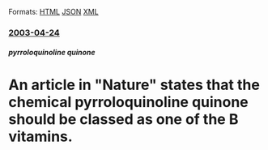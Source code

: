 
Formats: [HTML](/news/2003/04/24/an-article-in-nature-states-that-the-chemical-pyrroloquinoline-quinone-should-be-classed-as-one-of-the-b-vitamins.html)  [JSON](/news/2003/04/24/an-article-in-nature-states-that-the-chemical-pyrroloquinoline-quinone-should-be-classed-as-one-of-the-b-vitamins.json)  [XML](/news/2003/04/24/an-article-in-nature-states-that-the-chemical-pyrroloquinoline-quinone-should-be-classed-as-one-of-the-b-vitamins.xml)  

### [2003-04-24](/news/2003/04/24/index.md)

##### pyrroloquinoline quinone
#  An article in "Nature" states that the chemical pyrroloquinoline quinone should be classed as one of the B vitamins.




